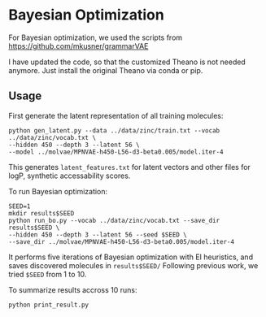 # Bayesian Optimization

For Bayesian optimization, we used the scripts from https://github.com/mkusner/grammarVAE

I have updated the code, so that the customized Theano is not needed anymore. Just install the original Theano via conda or pip.

## Usage
First generate the latent representation of all training molecules:
```
python gen_latent.py --data ../data/zinc/train.txt --vocab ../data/zinc/vocab.txt \
--hidden 450 --depth 3 --latent 56 \
--model ../molvae/MPNVAE-h450-L56-d3-beta0.005/model.iter-4
```
This generates `latent_features.txt` for latent vectors and other files for logP, synthetic accessability scores.

To run Bayesian optimization:
```
SEED=1
mkdir results$SEED
python run_bo.py --vocab ../data/zinc/vocab.txt --save_dir results$SEED \
--hidden 450 --depth 3 --latent 56 --seed $SEED \
--save_dir ../molvae/MPNVAE-h450-L56-d3-beta0.005/model.iter-4
```
It performs five iterations of Bayesian optimization with EI heuristics, and saves discovered molecules in `results$SEED/` 
Following previous work, we tried `$SEED` from 1 to 10.

To summarize results accross 10 runs:
```
python print_result.py
```
